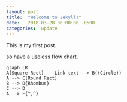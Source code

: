```yaml
---
layout: post
title:  "Welcome to Jekyll!"
date:   2018-03-28 00:00:00 -0500
categories:  update
---
```


This is my first post.  


so have a useless flow chart.  

```mermaid
graph LR
A[Square Rect] -- Link text --> B((Circle))
A --> C(Round Rect)
B --> D{Rhombus}
C --> D
A --> E{^,^}
```



<!--stackedit_data:
eyJoaXN0b3J5IjpbNDYyMjIzNzQyXX0=
-->

